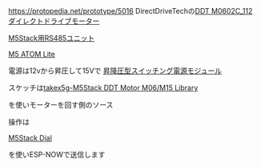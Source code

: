 https://protopedia.net/prototype/5016
DirectDriveTechの[DDT M0602C_112 ダイレクトドライブモーター](https://www.switch-science.com/products/7647)

[M5Stack用RS485ユニット](https://www.switch-science.com/products/6554)

[M5 ATOM Lite](https://www.switch-science.com/products/6262)

電源は12vから昇圧して15Vで
[昇降圧型スイッチング電源モジュール](https://akizukidenshi.com/catalog/g/gK-11212/)

スケッチは[takex5g-M5Stack DDT Motor M06/M15 Library](https://github.com/takex5g/M5_DDTMotor_M15M06)

を使いモーターを回す側のソース

操作は

[M5Stack Dial ](https://www.switch-science.com/products/9271)

を使いESP-NOWで送信します
